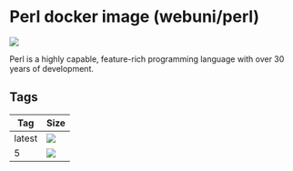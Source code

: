 Perl docker image (webuni/perl)
===============================

![](https://upload.wikimedia.org/wikipedia/en/e/e0/Programming-republic-of-perl.png)

Perl is a highly capable, feature-rich programming language with over 30 years of development.

Tags
----

 Tag    | Size
--------| ----
 latest | [![](https://images.microbadger.com/badges/image/webuni/perl.svg)](https://microbadger.com/images/webuni/perl)
 5      | [![](https://images.microbadger.com/badges/image/webuni/perl:5.svg)](https://microbadger.com/images/webuni/perl:5)
